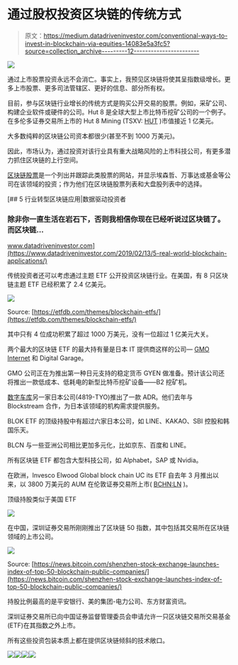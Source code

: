 # 通过股权投资区块链的传统方式

> 原文：<https://medium.datadriveninvestor.com/conventional-ways-to-invest-in-blockchain-via-equities-14083e5a3fc5?source=collection_archive---------12----------------------->

![](img/a7100b9b709d42d508c47b0fca5a2731.png)

通过上市股票投资永远不会消亡。事实上，我预见区块链将使其呈指数级增长。更多上市股票、更多司法管辖区、更好的信息、部分所有权。

目前，参与区块链行业增长的传统方式是购买公开交易的股票。例如，采矿公司、构建企业软件或硬件的公司。Hut 8 是全球大型上市比特币挖矿公司的一个例子。在多伦多证券交易所上市的 Hut 8 Mining (TSXV: [HUT](https://investingnews.com/stock-information/?symbol=hut:ca) )市值接近 1 亿美元。

大多数纯粹的区块链公司资本都很少(甚至不到 1000 万美元)。

因此，市场认为，通过投资对该行业具有重大战略风险的上市科技公司，有更多潜力抓住区块链的上行空间。

[区块链股票](https://blockchainstocks.com/)是一个列出并跟踪此类股票的网站，并显示埃森哲、万事达或基金等公司在该领域的投资；作为他们在区块链股票列表和大盘股列表中的选择。

[](https://www.datadriveninvestor.com/2019/02/13/5-real-world-blockchain-applications/) [## 5 行业转型区块链应用|数据驱动投资者

### 除非你一直生活在岩石下，否则我相信你现在已经听说过区块链了。而区块链…

www.datadriveninvestor.com](https://www.datadriveninvestor.com/2019/02/13/5-real-world-blockchain-applications/) 

传统投资者还可以考虑通过主题 ETF 公开投资区块链行业。在美国，有 8 只区块链主题 ETF 已经积累了 2.4 亿美元。

![](img/1d81da7d785e5adab718c75a2d0a7afd.png)

Source: [https://etfdb.com/themes/blockchain-etfs/](https://etfdb.com/themes/blockchain-etfs/)

其中只有 4 位成功积累了超过 1000 万美元，没有一位超过 1 亿美元大关。

两个最大的区块链 ETF 的最大持有量是日本 IT 提供商这样的公司— [GMO Internet](https://www.gmo.jp/en/) 和 Digital Garage。

GMO 公司正在为推出第一种日元支持的稳定货币 GYEN 做准备。预计该公司还将推出一款低成本、低耗电的新型比特币挖矿设备——B2 挖矿机。

[数字车库](https://www.garage.co.jp/en/)另一家日本公司(4819-TYO)推出了一款 ADR。他们去年与 Blockstream 合作，为日本该领域的机构需求提供服务。

BLOK ETF 的顶级持股中有超过六家日本公司，如 LINE、KAKAO、SBI 控股和韩国乐天。

BLCN 与一些亚洲公司相比更加多元化，比如京东、百度和 LINE。

所有区块链 ETF 都包含大型科技公司，如 Alphabet，SAP 或 Nvidia。

在欧洲，Invesco Elwood Global block chain UC its ETF 自去年 3 月推出以来，以 3800 万美元的 AUM 在伦敦证券交易所上市( [BCHN:LN](https://www.bloomberg.com/quote/BCHN:LN) )。

顶级持股类似于美国 ETF

![](img/47dc38d9fef8ae67ae1216b9634dad1c.png)

在中国，深圳证券交易所刚刚推出了区块链 50 指数，其中包括其交易所在区块链领域的上市公司。

![](img/a0fb3942d1bb4cf91d29c431765eb5b3.png)

Source: [https://news.bitcoin.com/shenzhen-stock-exchange-launches-index-of-top-50-blockchain-public-companies/](https://news.bitcoin.com/shenzhen-stock-exchange-launches-index-of-top-50-blockchain-public-companies/)

持股比例最高的是平安银行、美的集团-电力公司、东方财富资讯。

深圳证券交易所已向中国证券监督管理委员会申请允许一只区块链交易所交易基金(ETF)在其指数之外上市。

所有这些投资包装本质上都在提供区块链倾斜的技术敞口。

[![](img/cdace1350e7e5894f67b8fba07adf193.png)](https://www.facebook.com/efipm/)[![](img/d9a6c58b07d848a2a8bb0a0d78d9d8a8.png)](https://www.linkedin.com/in/efipylarinou/)[![](img/fd1bca890ab18ae9b3f955cfb3a44d87.png)](https://twitter.com/efipm)[![](img/112a4c337c037f3a3d4b7c29829117a2.png)](https://www.youtube.com/c/efipylarinou)